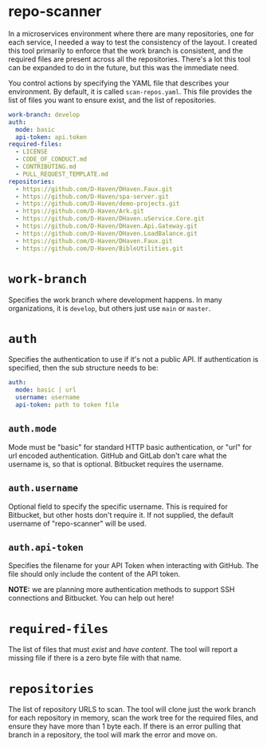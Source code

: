 # repo-scanner

In a microservices environment where there are many repositories, one for each service, I needed a way to test the
consistency of the layout.  I created this tool primarily to enforce that the work branch is consistent, and the
required files are present across all the repositories.  There's a lot this tool can be expanded to do in the future,
but this was the immediate need.

You control actions by specifying the YAML file that describes your environment.  By default, it is called
`scan-repos.yaml`.  This file provides the list of files you want to ensure exist, and the list of repositories.

```yaml
work-branch: develop
auth:
  mode: basic
  api-token: api.token
required-files:
  - LICENSE
  - CODE_OF_CONDUCT.md
  - CONTRIBUTING.md
  - PULL_REQUEST_TEMPLATE.md
repositories:
  - https://github.com/D-Haven/DHaven.Faux.git
  - https://github.com/D-Haven/spa-server.git
  - https://github.com/D-Haven/demo-projects.git
  - https://github.com/D-Haven/Ark.git
  - https://github.com/D-Haven/DHaven.uService.Core.git
  - https://github.com/D-Haven/DHaven.Api.Gateway.git
  - https://github.com/D-Haven/DHaven.LoadBalance.git
  - https://github.com/D-Haven/DHaven.Faux.git
  - https://github.com/D-Haven/BibleUtilities.git
```

# `work-branch`

Specifies the work branch where development happens.  In many organizations, it is `develop`, but others just use `main`
or `master`.

# `auth`

Specifies the authentication to use if it's not a public API.  If authentication is specified, then the sub structure
needs to be:

```yaml
auth:
  mode: basic | url
  username: username
  api-token: path to token file
```

## `auth.mode`

Mode must be "basic" for standard HTTP basic authentication, or "url" for url encoded authentication.  GitHub and GitLab
don't care what the username is, so that is optional.  Bitbucket requires the username.

## `auth.username`

Optional field to specify the specific username.  This is required for Bitbucket, but other hosts don't require it.
If not supplied, the default username of "repo-scanner" will be used.

## `auth.api-token`

Specifies the filename for your API Token when interacting with GitHub.  The file should only include the content of the
API token.

**NOTE:** we are planning more authentication methods to support SSH connections and Bitbucket.  You can help out here!

# `required-files`

The list of files that must _exist_ and _have content_.  The tool will report a missing file if there is a zero byte
file with that name.

# `repositories`

The list of repository URLS to scan.  The tool will clone just the work branch for each repository in memory, scan the
work tree for the required files, and ensure they have more than 1 byte each.  If there is an error pulling that branch
in a repository, the tool will mark the error and move on.